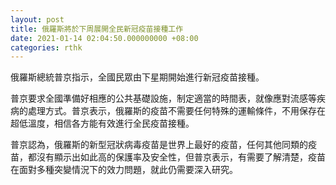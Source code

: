 ```yaml
---
layout: post
title: 俄羅斯將於下周展開全民新冠疫苗接種工作
date: 2021-01-14 02:04:50.000000000 +08:00
categories: rthk
---
```


俄羅斯總統普京指示，全國民眾由下星期開始進行新冠疫苗接種。

普京要求全國準備好相應的公共基礎設施，制定適當的時間表，就像應對流感等疾病的處理方式。普京表示，俄羅斯的疫苗不需要任何特殊的運輸條件，不用保存在超低溫度，相信各方能有效進行全民疫苗接種。

普京認為，俄羅斯的新型冠狀病毒疫苗是世界上最好的疫苗，任何其他同類的疫苗，都沒有顯示出如此高的保護率及安全性，但普京表示，有需要了解清楚，疫苗在面對多種突變情況下的效力問題，就此仍需要深入研究。

